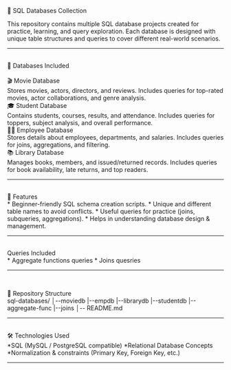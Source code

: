 📂 SQL Databases Collection

This repository contains multiple SQL database projects created for practice, learning, and query exploration. Each database is designed with unique table structures and queries to cover different real-world scenarios.
<hr>
<br>
📑 Databases Included
<br>
<br>
🎬 Movie Database
<br>
Stores movies, actors, directors, and reviews.
Includes queries for top-rated movies, actor collaborations, and genre analysis.
<br>
🎓 Student Database
<br>
Contains students, courses, results, and attendance.
Includes queries for toppers, subject analysis, and overall performance.
<br>
👩‍💼 Employee Database
<br>
Stores details about employees, departments, and salaries.
Includes queries for joins, aggregations, and filtering.
<br>
📚 Library Database
<br>
Manages books, members, and issued/returned records.
Includes queries for book availability, late returns, and top readers.
<hr>
<br>
🚀 Features
<br>
* Beginner-friendly SQL schema creation scripts.
* Unique and different table names to avoid conflicts.
* Useful queries for practice (joins, subqueries, aggregations).
* Helps in understanding database design & management.
<hr>
<br>
Queries Included
<br>
* Aggregate functions queries
* Joins quesries
<hr>
<br>

📂 Repository Structure
<br>
sql-databases/
│--moviedb
|--empdb
|--librarydb
|--studentdb
|--aggregate-func
|--joins
│-- README.md
<hr>
<br>
🛠️ Technologies Used
<br>
*SQL (MySQL / PostgreSQL compatible)
*Relational Database Concepts
*Normalization & constraints (Primary Key, Foreign Key, etc.)
<hr>
